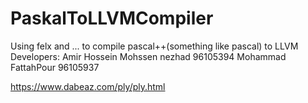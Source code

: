 # PaskalToLLVMCompiler
Using felx and ... to compile pascal++(something like pascal) to LLVM
Developers:
Amir Hossein Mohssen nezhad 96105394
Mohammad FattahPour 96105937

https://www.dabeaz.com/ply/ply.html